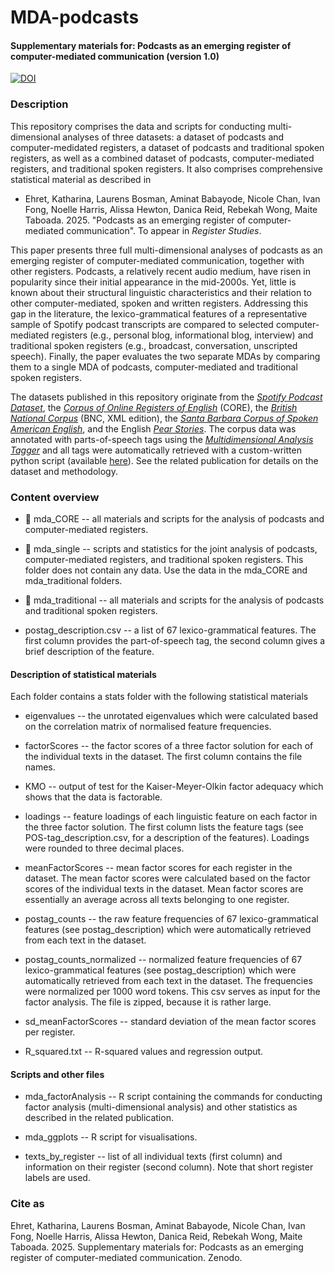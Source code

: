 # MDA-podcasts

#### Supplementary materials for: Podcasts as an emerging register of computer-mediated communication (version 1.0)


[![DOI](https://zenodo.org/badge/DOI/10.5281/zenodo.14868843.svg)](https://doi.org/10.5281/zenodo.14868842)

### Description

This repository comprises the data and scripts for conducting multi-dimensional analyses of three datasets: a dataset of podcasts and computer-medidated registers, a dataset of podcasts and traditional spoken registers, as well as a combined dataset of podcasts, computer-mediated registers, and traditional spoken registers. It also comprises comprehensive statistical material as described in 

* Ehret, Katharina, Laurens Bosman, Aminat Babayode, Nicole Chan, Ivan Fong, Noelle Harris, Alissa Hewton, Danica Reid, Rebekah Wong, Maite Taboada. 2025. "Podcasts as an emerging register of computer-mediated communication". To appear in *Register Studies*.


This paper presents three full multi-dimensional analyses of podcasts as an emerging register of computer-mediated communication, together with other registers. Podcasts, a relatively recent audio medium, have risen in popularity since their initial appearance in the mid-2000s. Yet, little is known about their structural linguistic characteristics and their relation to other computer-mediated, spoken and written registers. Addressing this gap in the literature, the lexico-grammatical features of a representative sample of Spotify podcast transcripts are compared to selected computer-mediated registers (e.g., personal blog, informational blog, interview) and traditional spoken registers (e.g., broadcast, conversation, unscripted speech). Finally, the paper evaluates the two separate MDAs by comparing them to a single MDA of podcasts, computer-mediated and traditional spoken registers.

The datasets published in this repository originate from the [*Spotify Podcast Dataset*](https://research.atspotify.com/publications/100000-podcasts-a-spoken-english-document-corpus/), the [*Corpus of Online Registers of English*](https://www.english-corpora.org/core/) (CORE), the [*British National Corpus*](https://www.english-corpora.org/core/) (BNC, XML edition), the [*Santa Barbara Corpus of Spoken American English*](https://www.linguistics.ucsb.edu/research/santa-barbara-corpus), and the English [*Pear Stories*](http://pearstories.org/english/english.htm). The corpus data was annotated with parts-of-speech tags using the [*Multidimensional Analysis Tagger*](https://sites.google.com/site/multidimensionaltagger/home) and all tags were automatically retrieved with a custom-written python script (available [here](https://github.com/sfu-discourse-lab/MDA_project)). See the related publication for details on the dataset and methodology.

### Content overview

* :file_folder: mda_CORE -- all materials and scripts for the analysis of podcasts and computer-mediated registers.

* :file_folder: mda_single -- scripts and statistics for the joint analysis of podcasts, computer-mediated registers, and traditional spoken registers. This folder does not contain any data. Use the data in the mda_CORE and mda_traditional folders. 
  
* :file_folder: mda_traditional -- all materials and scripts for the analysis of podcasts and traditional spoken registers.

* postag_description.csv -- a list of 67 lexico-grammatical features. The first column provides the part-of-speech tag, the second column gives a brief description of the feature.

#### Description of statistical materials

Each folder contains a stats folder with the following statistical materials 

* eigenvalues -- the unrotated eigenvalues which were calculated based on the correlation matrix of normalised feature frequencies.

* factorScores -- the factor scores of a three factor solution for each of the individual texts in the dataset. The first column contains the file names.

* KMO -- output of test for the Kaiser-Meyer-Olkin factor adequacy which shows that the data is factorable.

* loadings -- feature loadings of each linguistic feature on each factor in the three factor solution. The first column lists the feature tags (see POS-tag_description.csv, for a description of the features). Loadings were rounded to three decimal places.

* meanFactorScores -- mean factor scores for each register in the dataset. The mean factor scores were calculated based on the factor scores of the individual texts in the dataset. Mean factor scores are essentially an average across all texts belonging to one register.

* postag_counts -- the raw feature frequencies of 67 lexico-grammatical features (see postag_description) which were automatically retrieved from each text in the dataset.

* postag_counts_normalized -- normalized feature frequencies of 67 lexico-grammatical features (see postag_description) which were automatically retrieved from each text in the dataset. The frequencies were normalized per 1000 word tokens. This csv serves as input for the factor analysis. The file is zipped, because it is rather large.

* sd_meanFactorScores -- standard deviation of the mean factor scores per register.
  
* R_squared.txt -- R-squared values and regression output.

#### Scripts and other files

* mda_factorAnalysis -- R script containing the commands for conducting factor analysis (multi-dimensional analysis) and other statistics as described in the related publication.
  
* mda_ggplots -- R script for visualisations.

* texts_by_register -- list of all individual texts (first column) and information on their register (second column). Note that short register labels are used.



### Cite as

Ehret, Katharina, Laurens Bosman, Aminat Babayode, Nicole Chan, Ivan Fong, Noelle Harris, Alissa Hewton, Danica Reid, Rebekah Wong, Maite Taboada. 2025. Supplementary materials for: Podcasts as an emerging register of computer-mediated communication. Zenodo.
